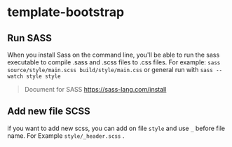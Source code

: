 # template-bootstrap

## Run SASS
When you install Sass on the command line, you'll be able to run the sass executable to compile .sass and .scss files to .css files. For example:
`sass source/style/main.scss build/style/main.css` or general run with `sass --watch style style `
> Document for SASS https://sass-lang.com/install

## Add new file SCSS
if you want to add new scss, you can add on file `style` and use `_` before file name. For Example `style/_header.scss` .
